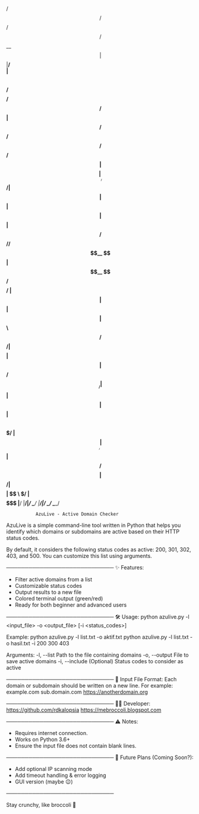   /$$$$$$                      /$$       /$$                    
 /$$__  $$                    | $$      |__/                    
| $$  \ $$ /$$$$$$$$ /$$   /$$| $$       /$$ /$$    /$$ /$$$$$$ 
| $$$$$$$$|____ /$$/| $$  | $$| $$      | $$|  $$  /$$//$$__  $$
| $$__  $$   /$$$$/ | $$  | $$| $$      | $$ \  $$/$$/| $$$$$$$$
| $$  | $$  /$$__/  | $$  | $$| $$      | $$  \  $$$/ | $$_____/
| $$  | $$ /$$$$$$$$|  $$$$$$/| $$$$$$$$| $$   \  $/  |  $$$$$$$
|__/  |__/|________/ \______/ |________/|__/    \_/    \_______/

               AzuLive - Active Domain Checker


AzuLive is a simple command-line tool written in Python that helps you
identify which domains or subdomains are active based on their HTTP status codes.

By default, it considers the following status codes as active:
200, 301, 302, 403, and 500. You can customize this list using arguments.

─────────────────────────────
✨ Features:
- Filter active domains from a list
- Customizable status codes
- Output results to a new file
- Colored terminal output (green/red)
- Ready for both beginner and advanced users

─────────────────────────────
🛠️ Usage:
python azulive.py -l <input_file> -o <output_file> [-i <status_codes>]

Example:
python azulive.py -l list.txt -o aktif.txt
python azulive.py -l list.txt -o hasil.txt -i 200 300 403

Arguments:
  -l, --list       Path to the file containing domains
  -o, --output     File to save active domains
  -i, --include    (Optional) Status codes to consider as active

─────────────────────────────
📁 Input File Format:
Each domain or subdomain should be written on a new line. For example:
example.com
sub.domain.com
https://anotherdomain.org

─────────────────────────────
🧑‍💻 Developer:
https://github.com/rdkalopsia
https://mebroccoli.blogspot.com

─────────────────────────────
⚠️ Notes:
- Requires internet connection.
- Works on Python 3.6+
- Ensure the input file does not contain blank lines.

─────────────────────────────
🎯 Future Plans (Coming Soon?):
- Add optional IP scanning mode
- Add timeout handling & error logging
- GUI version (maybe 😉)

─────────────────────────────

Stay crunchy, like broccoli 🥦
